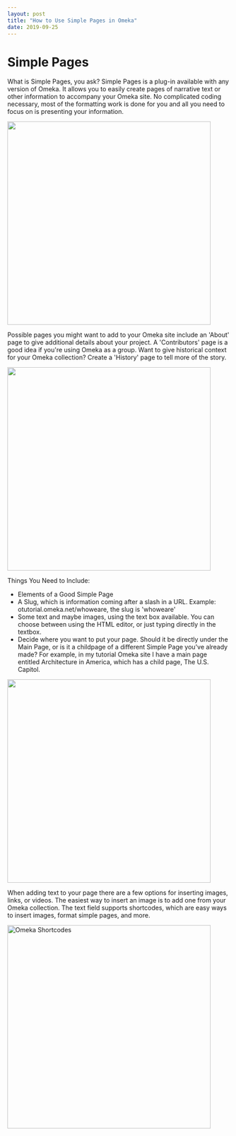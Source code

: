 ```yaml
---
layout: post
title: "How to Use Simple Pages in Omeka"
date: 2019-09-25
---
```

<html>
  <body>
    <h1>Simple Pages</h1>
      <p>What is Simple Pages, you ask? Simple Pages is a plug-in available with any version of Omeka. It allows you to easily create pages of narrative text or other information to accompany your Omeka site. No complicated coding necessary, most of the formatting work is done for you and all you need to focus on is presenting your information.</p>
     <img width="460" align="center" src="https://user-images.githubusercontent.com/54911846/68148889-ddf3a980-ff0a-11e9-9d01-9ce67378b854.png">
     <p>Possible pages you might want to add to your Omeka site include an 'About' page to give additional details about your project. A 'Contributors' page is a good idea if you're using Omeka as a group. Want to give historical context for your Omeka collection? Create a 'History' page to tell more of the story.</p>
    <img width="460" align="center" src="https://user-images.githubusercontent.com/54911846/68149086-40e54080-ff0b-11e9-822e-2b91fb9fd6f3.png">
    <p>Things You Need to Include:
      <ul>
        <li>Elements of a Good Simple Page</li>
        <li>A Slug, which is information coming after a slash in a URL. Example: otutorial.omeka.net/whoweare, the slug is 'whoweare'</li>
        <li>Some text and maybe images, using the text box available. You can choose between using the HTML editor, or just typing directly in the textbox.</li>
        <li>Decide where you want to put your page. Should it be directly under the Main Page, or is it a childpage of a different Simple Page you've already made? For example, in my tutorial Omeka site I have a main page entitled Architecture in America, which has a child page, The U.S. Capitol.</li>
    </ul>
    </p>
    <img width="460" align="center" src="https://user-images.githubusercontent.com/54911846/68149143-5490a700-ff0b-11e9-9b31-49adeeb59ca8.png">
    <p>When adding text to your page there are a few options for inserting images, links, or videos. The easiest way to insert an image is to add one from your Omeka collection. The text field supports shortcodes, which are easy ways to insert images, format simple pages, and more.</p>
    <a href="https://omeka.org/classic/docs/Content/Shortcodes/">
      <img src="https://user-images.githubusercontent.com/54911846/68151899-95d78580-ff10-11e9-8c81-6a66e38229f0.png" alt="Omeka Shortcodes" style="width:460;align:center;">
    </a>
